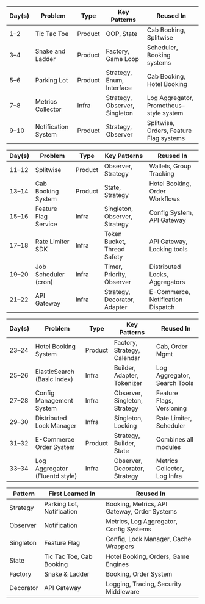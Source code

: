| Day(s) | Problem             | Type    | Key Patterns                  | Reused In                               |
| ------ | ------------------- | ------- | ----------------------------- | --------------------------------------- |
| 1–2    | Tic Tac Toe         | Product | OOP, State                    | Cab Booking, Splitwise                  |
| 3–4    | Snake and Ladder    | Product | Factory, Game Loop            | Scheduler, Booking systems              |
| 5–6    | Parking Lot         | Product | Strategy, Enum, Interface     | Cab Booking, Hotel Booking              |
| 7–8    | Metrics Collector   | Infra   | Strategy, Observer, Singleton | Log Aggregator, Prometheus-style system |
| 9–10   | Notification System | Product | Strategy, Observer            | Splitwise, Orders, Feature Flag systems |

| Day(s) | Problem              | Type    | Key Patterns                  | Reused In                         |
| ------ | -------------------- | ------- | ----------------------------- | --------------------------------- |
| 11–12  | Splitwise            | Product | Observer, Strategy            | Wallets, Group Tracking           |
| 13–14  | Cab Booking System   | Product | State, Strategy               | Hotel Booking, Order Workflows    |
| 15–16  | Feature Flag Service | Infra   | Singleton, Observer, Strategy | Config System, API Gateway        |
| 17–18  | Rate Limiter SDK     | Infra   | Token Bucket, Thread Safety   | API Gateway, Locking tools        |
| 19–20  | Job Scheduler (cron) | Infra   | Timer, Priority, Observer     | Distributed Locks, Aggregators    |
| 21–22  | API Gateway          | Infra   | Strategy, Decorator, Adapter  | E-Commerce, Notification Dispatch |

| Day(s) | Problem                        | Type    | Key Patterns                  | Reused In                    |
| ------ | ------------------------------ | ------- | ----------------------------- | ---------------------------- |
| 23–24  | Hotel Booking System           | Product | Factory, Strategy, Calendar   | Cab, Order Mgmt              |
| 25–26  | ElasticSearch (Basic Index)    | Infra   | Builder, Adapter, Tokenizer   | Log Aggregator, Search Tools |
| 27–28  | Config Management System       | Infra   | Observer, Singleton, Strategy | Feature Flags, Versioning    |
| 29–30  | Distributed Lock Manager       | Infra   | Singleton, Locking            | Rate Limiter, Scheduler      |
| 31–32  | E-Commerce Order System        | Product | Strategy, Builder, State      | Combines all modules         |
| 33–34  | Log Aggregator (Fluentd style) | Infra   | Observer, Decorator, Strategy | Metrics Collector, Log Infra |

| Pattern   | First Learned In          | Reused In                                    |
| --------- | ------------------------- | -------------------------------------------- |
| Strategy  | Parking Lot, Notification | Booking, Metrics, API Gateway, Order Systems |
| Observer  | Notification              | Metrics, Log Aggregator, Config Systems      |
| Singleton | Feature Flag              | Config, Lock Manager, Cache Wrappers         |
| State     | Tic Tac Toe, Cab Booking  | Hotel Booking, Orders, Game Engines          |
| Factory   | Snake & Ladder            | Booking, Order System                        |
| Decorator | API Gateway               | Logging, Tracing, Security Middleware        |
